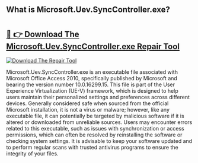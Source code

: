 ## What is Microsoft.Uev.SyncController.exe? 

# <h2><a href="https://exedetect.com/download.php?Microsoft.Uev.SyncController.exe">🔗 👉 Download The Microsoft.Uev.SyncController.exe Repair Tool</a></h2>

[![Download The Repair Tool](https://exedetect.com/download-button.jpg)](https://exedetect.com/download.php?Microsoft.Uev.SyncController.exe)

Microsoft.Uev.SyncController.exe is an executable file associated with Microsoft Office Access 2010, specifically published by Microsoft and bearing the version number 10.0.16299.15. This file is part of the User Experience Virtualization (UE-V) framework, which is designed to help users maintain their personalized settings and preferences across different devices. Generally considered safe when sourced from the official Microsoft installation, it is not a virus or malware; however, like any executable file, it can potentially be targeted by malicious software if it is altered or downloaded from unreliable sources. Users may encounter errors related to this executable, such as issues with synchronization or access permissions, which can often be resolved by reinstalling the software or checking system settings. It is advisable to keep your software updated and to perform regular scans with trusted antivirus programs to ensure the integrity of your files.